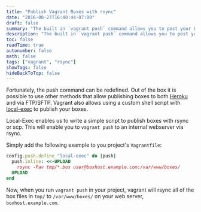 ```yaml
---
title: "Publish Vagrant Boxes with rsync"
date: "2016-08-27T16:40:44-07:00"
draft: false
summary: "The built in `vagrant push` command allows you to post your boxes publicly to Atlas. However, what if you want to publish boxes to an internal or private server over `ssh`?"
description: "The built in `vagrant push` command allows you to post your boxes publicly to Atlas. However, what if you want to publish boxes to an internal or private server over `ssh`?"
toc: false
readTime: true
autonumber: false
math: false
tags: ["vagrant", "rsync"]
showTags: false
hideBackToTop: false
---
```


Fortunately, the push command can be redefined. Out of the box it is possible to use other methods that allow publishing boxes to both [Heroku](https://www.heroku.com/) and via FTP/SFTP. Vagrant also allows using a custom shell script with [local-exec](https://www.vagrantup.com/docs/push/local-exec.html) to publish your boxes.

Local-Exec enables us to write a simple script to publish boxes with rsync or scp. This will enable you to `vagrant push` to an internal webserver via rsync.

Simply add the following example to you project's `Vagrantfile`:
```ruby
config.push.define "local-exec" do |push|
  push.inline: <<-UPLOAD
    rsync -Pav tmp/*.box user@boxhost.example.com:/var/www/boxes/
  UPLOAD
end
```

Now, when you run `vagrant push` in your project, vagrant will rsync all of the box files in `tmp/` to `/var/www/boxes/` on your web server, `boxhost.example.com`.
